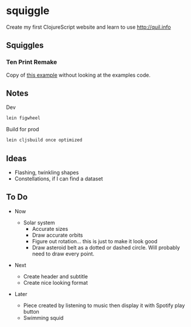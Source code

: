 # squiggle

Create my first ClojureScript website and learn to use http://quil.info

## Squiggles

### Ten Print Remake

Copy of [this example](http://quil.info/sketches/local/c8a0c07b009b4f5d29e5a30e444ffc741fd99ccef22598ddc78bf0f5ca8571af) without looking at the examples code.

## Notes

Dev

```bash
lein figwheel
```

Build for prod

```bash
lein cljsbuild once optimized
```

## Ideas

- Flashing, twinkling shapes
- Constellations, if I can find a dataset

## To Do

- Now
  - Solar system
    - Accurate sizes
    - Draw accurate orbits
    - Figure out rotation... this is just to make it look good
    - Draw asteroid belt as a dotted or dashed circle. Will probably need to draw every point.

- Next
  - Create header and subtitle
  - Create nice looking format

- Later
  - Piece created by listening to music then display it with Spotify play button
  - Swimming squid
